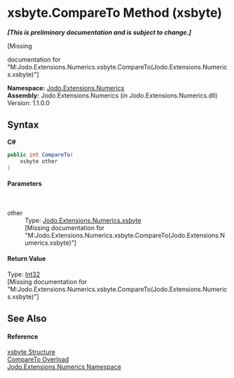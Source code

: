 # xsbyte.CompareTo Method (xsbyte)
 _**\[This is preliminary documentation and is subject to change.\]**_

\[Missing <summary> documentation for "M:Jodo.Extensions.Numerics.xsbyte.CompareTo(Jodo.Extensions.Numerics.xsbyte)"\]

**Namespace:**&nbsp;<a href="N_Jodo_Extensions_Numerics">Jodo.Extensions.Numerics</a><br />**Assembly:**&nbsp;Jodo.Extensions.Numerics (in Jodo.Extensions.Numerics.dll) Version: 1.1.0.0

## Syntax

**C#**<br />
``` C#
public int CompareTo(
	xsbyte other
)
```


#### Parameters
&nbsp;<dl><dt>other</dt><dd>Type: <a href="T_Jodo_Extensions_Numerics_xsbyte">Jodo.Extensions.Numerics.xsbyte</a><br />\[Missing <param name="other"/> documentation for "M:Jodo.Extensions.Numerics.xsbyte.CompareTo(Jodo.Extensions.Numerics.xsbyte)"\]</dd></dl>

#### Return Value
Type: <a href="https://docs.microsoft.com/dotnet/api/system.int32" target="_blank" rel="noopener noreferrer">Int32</a><br />\[Missing <returns> documentation for "M:Jodo.Extensions.Numerics.xsbyte.CompareTo(Jodo.Extensions.Numerics.xsbyte)"\]

## See Also


#### Reference
<a href="T_Jodo_Extensions_Numerics_xsbyte">xsbyte Structure</a><br /><a href="Overload_Jodo_Extensions_Numerics_xsbyte_CompareTo">CompareTo Overload</a><br /><a href="N_Jodo_Extensions_Numerics">Jodo.Extensions.Numerics Namespace</a><br />